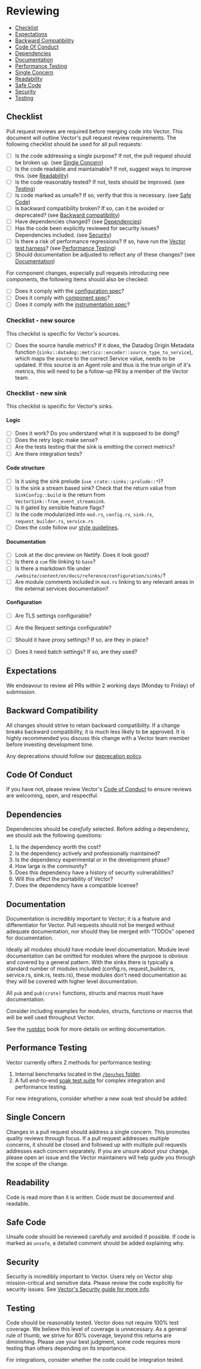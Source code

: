 # Reviewing

- [Checklist](#checklist)
- [Expectations](#expectations)
- [Backward Compatibility](#backward-compatibility)
- [Code Of Conduct](#code-of-conduct)
- [Dependencies](#dependencies)
- [Documentation](#documentation)
- [Performance Testing](#performance-testing)
- [Single Concern](#single-concern)
- [Readability](#readability)
- [Safe Code](#safe-code)
- [Security](#security)
- [Testing](#testing)

## Checklist

Pull request reviews are required before merging code into Vector. This document
will outline Vector's pull request review requirements. The following checklist
should be used for all pull requests:

- [ ] Is the code addressing a single purpose? If not, the pull request should be broken up. (see [Single Concern](#single-concern))
- [ ] Is the code readable and maintainable? If not, suggest ways to improve this. (see [Readability](#readability))
- [ ] Is the code reasonably tested? If not, tests should be improved. (see [Testing](#testing))
- [ ] Is code marked as unsafe? If so, verify that this is necessary. (see [Safe Code](#safe-code))
- [ ] Is backward compatibility broken? If so, can it be avoided or deprecated? (see [Backward compatibility](#backward-compatibility))
- [ ] Have dependencies changed? (see [Dependencies](#dependencies))
- [ ] Has the code been explicitly reviewed for security issues? Dependencies included. (see [Security](#security))
- [ ] Is there a risk of performance regressions? If so, have run the [Vector test harness](https://github.com/vectordotdev/vector-test-harness)? (see [Performance Testing](#performance-testing))
- [ ] Should documentation be adjusted to reflect any of these changes? (see [Documentation](#documentation))

For component changes, especially pull requests introducing new components, the
following items should also be checked:

- [ ] Does it comply with the [configuration spec](specs/configuration.md)?
- [ ] Does it comply with [component spec](specs/component.md)?
- [ ] Does it comply with the [instrumentation spec](specs/instrumentation.md)?

### Checklist - new source

This checklist is specific for Vector's sources.

- [ ] Does the source handle metrics? If it does, the Datadog Origin Metadata function (`sinks::datadog::metrics::encoder::source_type_to_service`),
      which maps the source to the correct Service value, needs to be updated. If this source is an Agent role and thus is the true origin of it's
      metrics, this will need to be a follow-up PR by a member of the Vector team.

### Checklist - new sink

This checklist is specific for Vector's sinks.

#### Logic

- [ ] Does it work? Do you understand what it is supposed to be doing?
- [ ] Does the retry logic make sense?
- [ ] Are the tests testing that the sink is emitting the correct metrics?
- [ ] Are there integration tests?

#### Code structure

- [ ] Is it using the sink prelude (`use crate::sinks::prelude::*`)?
- [ ] Is the sink a stream based sink?
      Check that the return value from `SinkConfig::build` is the return from `VectorSink::from_event_streamsink`.
- [ ] Is it gated by sensible feature flags?
- [ ] Is the code modularized into `mod.rs`, `config.rs`, `sink.rs`,  `request_builder.rs`, `service.rs`
- [ ] Does the code follow our [style guidelines].

#### Documentation

- [ ] Look at the doc preview on Netlify. Does it look good?
- [ ] Is there a `cue` file linking to `base`?
- [ ] Is there a markdown file under `/website/content/en/docs/reference/configuration/sinks/`?
- [ ] Are module comments included in `mod.rs` linking to any relevant areas in the external services documentation?

#### Configuration

- [ ] Are TLS settings configurable?
- [ ] Are the Request settings configurable?
- [ ] Should it have proxy settings? If so, are they in place?
- [ ] Does it need batch settings? If so, are they used?


## Expectations

We endeavour to review all PRs within 2 working days (Monday to Friday) of submission.

## Backward Compatibility

All changes should strive to retain backward compatibility. If a change breaks
backward compatibility, it is much less likely to be approved. It is highly
recommended you discuss this change with a Vector team member before investing
development time.

Any deprecations should follow our [deprecation policy](DEPRECATION.md).

## Code Of Conduct

If you have not, please review Vector's [Code of Conduct](../CODE_OF_CONDUCT.md)
to ensure reviews are welcoming, open, and respectful.

## Dependencies

Dependencies should be _carefully_ selected. Before adding a dependency, we
should ask the following questions:

1. Is the dependency worth the cost?
2. Is the dependency actively and professionally maintained?
3. Is the dependency experimental or in the development phase?
4. How large is the community?
5. Does this dependency have a history of security vulnerabilities?
6. Will this affect the portability of Vector?
7. Does the dependency have a compatible license?

## Documentation

Documentation is incredibly important to Vector; it is a feature and
differentiator for Vector. Pull requests should not be merged without adequate
documentation, nor should they be merged with "TODOs" opened for documentation.

Ideally all modules should have module level documentation. Module level
documentation can be omitted for modules where the purpose is obvious and covered
by a general pattern. With the sinks there is typically a standard number of modules
included (config.rs, request_builder.rs, service.rs, sink.rs, tests.rs),
these modules don't need documentation as they will be covered with higher level
documentation.

All `pub` and `pub(crate)` functions, structs and macros must have documentation.

Consider including examples for modules, structs, functions or macros that
will be well used throughout Vector.

See the [rustdoc](https://doc.rust-lang.org/rustdoc/how-to-write-documentation.html)
book for more details on writing documentation.

## Performance Testing

Vector currently offers 2 methods for performance testing:

1. Internal benchmarks located in the [`/benches` folder](../benches).
2. A full end-to-end [soak test
   suite](https://github.com/vectordotdev/vector/tree/master/soaks) for complex
   integration and performance testing.

For new integrations, consider whether a new soak test should be added.

## Single Concern

Changes in a pull request should address a single concern. This promotes quality
reviews through focus. If a pull request addresses multiple concerns, it should
be closed and followed up with multiple pull requests addresses each concern
separately. If you are unsure about your change, please open an issue and the
Vector maintainers will help guide you through the scope of the change.

## Readability

Code is read more than it is written. Code must be documented and readable.

## Safe Code

Unsafe code should be reviewed carefully and avoided if possible. If code is
marked as `unsafe`, a detailed comment should be added explaining why.

## Security

Security is incredibly important to Vector. Users rely on Vector ship
mission-critical and sensitive data. Please review the code explicitly for
security issues. See [Vector's Security guide for more info](../SECURITY.md).

## Testing

Code should be reasonably tested. Vector does not require 100% test coverage.
We believe this level of coverage is unnecessary. As a general rule of thumb,
we strive for 80% coverage, beyond this returns are diminishing. Please use
your best judgment, some code requires more testing than others depending
on its importance.

For integrations, consider whether the code could be integration tested.

[style guidelines]: https://github.com/vectordotdev/vector/blob/master/STYLE.md
